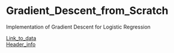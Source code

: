 # Gradient_Descent_from_Scratch
Implementation of Gradient Descent for Logistic Regression  

[Link_to_data](https://web.stanford.edu/~hastie/ElemStatLearn//datasets/)  
[Header_info](https://web.stanford.edu/~hastie/ElemStatLearn//datasets/SAheart.info.txt)

